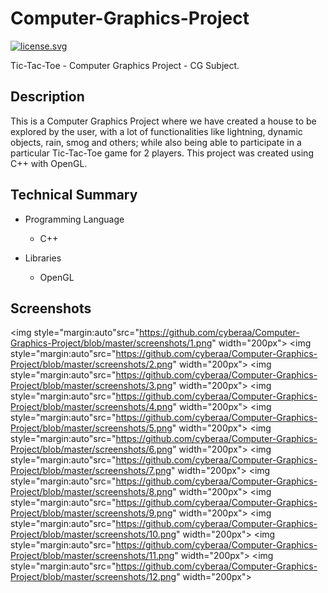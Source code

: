 # Computer-Graphics-Project
<a href="http://creativecommons.org/licenses/by-nd/4.0/" target="_blank"><img src="https://img.shields.io/badge/license-CC%20BY--ND-yellow.svg" alt="license.svg"> </a>
<p> </p>
Tic-Tac-Toe - Computer Graphics Project - CG Subject.

Description
-----------------
This is a Computer Graphics Project where we have created a house to be explored by the user, with a lot of functionalities like lightning, dynamic objects, rain, smog and others; while also being able to participate in a particular Tic-Tac-Toe game for 2 players. This project was created using C++ with OpenGL.

Technical Summary
-----------------
 - Programming Language
    - C++

 - Libraries
    - OpenGL


Screenshots
----------------


<img style="margin:auto"src="https://github.com/cyberaa/Computer-Graphics-Project/blob/master/screenshots/1.png" width="200px">
<img style="margin:auto"src="https://github.com/cyberaa/Computer-Graphics-Project/blob/master/screenshots/2.png" width="200px">
<img style="margin:auto"src="https://github.com/cyberaa/Computer-Graphics-Project/blob/master/screenshots/3.png" width="200px">
<img style="margin:auto"src="https://github.com/cyberaa/Computer-Graphics-Project/blob/master/screenshots/4.png" width="200px">
<img style="margin:auto"src="https://github.com/cyberaa/Computer-Graphics-Project/blob/master/screenshots/5.png" width="200px">
<img style="margin:auto"src="https://github.com/cyberaa/Computer-Graphics-Project/blob/master/screenshots/6.png" width="200px">
<img style="margin:auto"src="https://github.com/cyberaa/Computer-Graphics-Project/blob/master/screenshots/7.png" width="200px">
<img style="margin:auto"src="https://github.com/cyberaa/Computer-Graphics-Project/blob/master/screenshots/8.png" width="200px">
<img style="margin:auto"src="https://github.com/cyberaa/Computer-Graphics-Project/blob/master/screenshots/9.png" width="200px">
<img style="margin:auto"src="https://github.com/cyberaa/Computer-Graphics-Project/blob/master/screenshots/10.png" width="200px">
<img style="margin:auto"src="https://github.com/cyberaa/Computer-Graphics-Project/blob/master/screenshots/11.png" width="200px">
<img style="margin:auto"src="https://github.com/cyberaa/Computer-Graphics-Project/blob/master/screenshots/12.png" width="200px">



